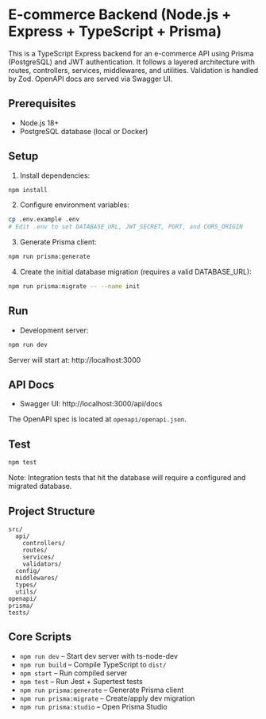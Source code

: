 # E-commerce Backend (Node.js + Express + TypeScript + Prisma)

This is a TypeScript Express backend for an e-commerce API using Prisma (PostgreSQL) and JWT authentication. It follows a layered architecture with routes, controllers, services, middlewares, and utilities. Validation is handled by Zod. OpenAPI docs are served via Swagger UI.

## Prerequisites

- Node.js 18+
- PostgreSQL database (local or Docker)

## Setup

1. Install dependencies:

```bash
npm install
```

2. Configure environment variables:

```bash
cp .env.example .env
# Edit .env to set DATABASE_URL, JWT_SECRET, PORT, and CORS_ORIGIN
```

3. Generate Prisma client:

```bash
npm run prisma:generate
```

4. Create the initial database migration (requires a valid DATABASE_URL):

```bash
npm run prisma:migrate -- --name init
```

## Run

- Development server:

```bash
npm run dev
```

Server will start at: http://localhost:3000

## API Docs

- Swagger UI: http://localhost:3000/api/docs

The OpenAPI spec is located at `openapi/openapi.json`.

## Test

```bash
npm test
```

Note: Integration tests that hit the database will require a configured and migrated database.

## Project Structure

```
src/
  api/
    controllers/
    routes/
    services/
    validators/
  config/
  middlewares/
  types/
  utils/
openapi/
prisma/
tests/
```

## Core Scripts

- `npm run dev` – Start dev server with ts-node-dev
- `npm run build` – Compile TypeScript to `dist/`
- `npm start` – Run compiled server
- `npm test` – Run Jest + Supertest tests
- `npm run prisma:generate` – Generate Prisma client
- `npm run prisma:migrate` – Create/apply dev migration
- `npm run prisma:studio` – Open Prisma Studio
